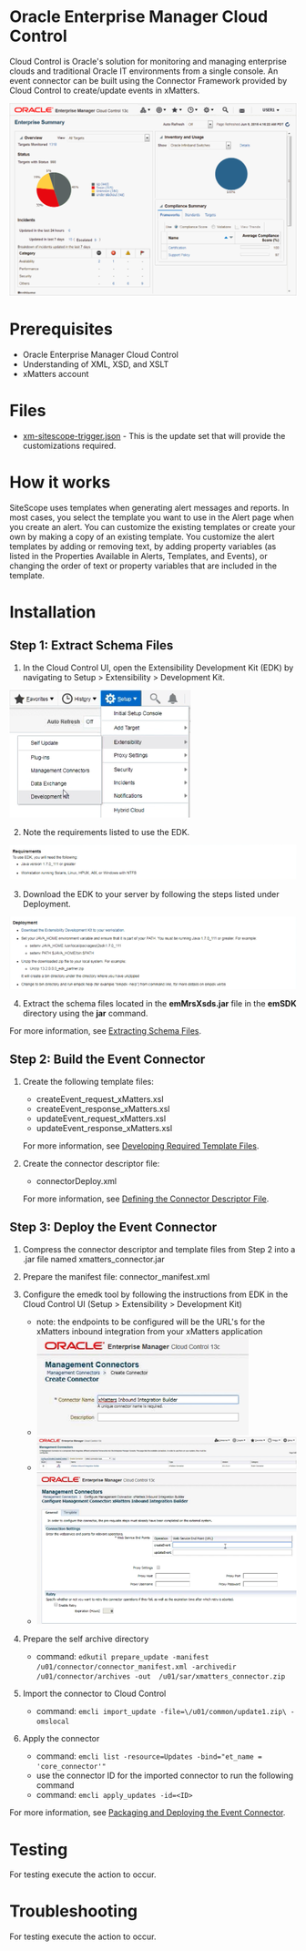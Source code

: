 # Oracle Enterprise Manager Cloud Control
  Cloud Control is Oracle's solution for monitoring and managing enterprise clouds and traditional Oracle IT environments from a single console. An event connector can be built using the Connector Framework provided by Cloud Control to create/update events in xMatters.

  ![Oracle Cloud Control Overview](media/cc_overview.png?raw=true)

# Prerequisites

* Oracle Enterprise Manager Cloud Control
* Understanding of XML, XSD, and XSLT
* xMatters account

# Files
* [xm-sitescope-trigger.json](xm-sitescope-trigger.json) - This is the update set that will provide the customizations required.

# How it works
SiteScope uses templates when generating alert messages and reports. In most cases, you select the template you want to use in the Alert page when you create an alert. You can customize the existing templates or create your own by making a copy of an existing template. You customize the alert templates by adding or removing text, by adding property variables (as listed in the Properties Available in Alerts, Templates, and Events), or changing the order of text or property variables that are included in the template.

# Installation
## Step 1: Extract Schema Files

1. In the Cloud Control UI, open the Extensibility Development Kit (EDK) by navigating to Setup > Extensibility > Development Kit.

  ![Open Development Kit](media/edk_open.png?raw=true)

2. Note the requirements listed to use the EDK.

  ![EDK Requirements](media/edk_requirements.png?raw=true)

3. Download the EDK to your server by following the steps listed under Deployment.

  ![EDK Deployment](media/edk_deployment.png?raw=true)

4. Extract the schema files located in the **emMrsXsds.jar** file in the **emSDK** directory using the **jar** command.

For more information, see [Extracting Schema Files](https://docs.oracle.com/cd/E73210_01/EMCIG/GUID-FBA700A1-B2F0-4A7B-980C-E4816A21FAD4.htm#EMCIG416).

## Step 2: Build the Event Connector

1. Create the following template files:
   - createEvent_request_xMatters.xsl
   - createEvent_response_xMatters.xsl
   - updateEvent_request_xMatters.xsl
   - updateEvent_response_xMatters.xsl

   For more information, see [Developing Required Template Files](https://docs.oracle.com/cd/E73210_01/EMCIG/GUID-FBA700A1-B2F0-4A7B-980C-E4816A21FAD4.htm#EMCIG178).

2. Create the connector descriptor file:
   - connectorDeploy.xml

   For more information, see [Defining the Connector Descriptor File](https://docs.oracle.com/cd/E73210_01/EMCIG/GUID-FBA700A1-B2F0-4A7B-980C-E4816A21FAD4.htm#EMCIG190).

## Step 3: Deploy the Event Connector

1. Compress the connector descriptor and template files from Step 2 into a .jar file named xmatters_connector.jar

2. Prepare the manifest file: connector_manifest.xml

3. Configure the emedk tool by following the instructions from EDK in the Cloud Control UI (Setup > Extensibility > Development Kit)
   - note: the endpoints to be configured will be the URL's for the xMatters inbound integration from your xMatters application
   - ![Configure Name](media/configure_name.png?raw=true)
   - ![Configure Screen](media/configure_screen.png?raw=true)
   - ![Configure Endpoints](media/configure_endpoints.png?raw=true)

4. Prepare the self archive directory
   - command: `edkutil prepare_update -manifest /u01/connector/connector_manifest.xml -archivedir /u01/connector/archives -out  /u01/sar/xmatters_connector.zip`

5. Import the connector to Cloud Control
   - command: `emcli import_update -file=\/u01/common/update1.zip\ -omslocal`

6. Apply the connector
   - command: `emcli list -resource=Updates -bind="et_name = 'core_connector'"`
   - use the connector ID for the imported connector to run the following command
   - command: `emcli apply_updates -id=<ID>`


For more information, see [Packaging and Deploying the Event Connector](https://docs.oracle.com/cd/E73210_01/EMCIG/GUID-FBA700A1-B2F0-4A7B-980C-E4816A21FAD4.htm#EMCIG209).

# Testing
For testing execute the action to occur.


# Troubleshooting
For testing execute the action to occur.
